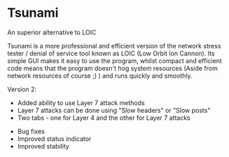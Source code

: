 # Tsunami
An superior alternative to LOIC

Tsunami is a more professional and efficient version of the network stress
tester / denial of service tool known as LOIC (Low Orbit Ion Cannon). Its
simple GUI makes it easy to use the program, whilst compact and efficient
code means that the program doesn't hog system resources (Aside from network
resources of course ;) ) and runs quickly and smoothly.

Version 2:

+ Added ability to use Layer 7 attack methods
+ Layer 7 attacks can be done using "Slow headers" or "Slow posts"
+ Two tabs - one for Layer 4 and the other for Layer 7 attacks

* Bug fixes
* Improved status indicator
* Improved stability
